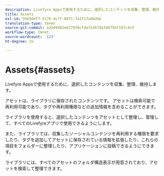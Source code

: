 ```yaml
---
description: Livefyre Appsで使用するために、選択したコンテンツを収集、整理、維持します。
title: Assets
exl-id: 95656df7-5176-4c7f-8971-7a1f1fadbdde
translation-type: tm+mt
source-git-commit: a2449482e617939cfda7e367da34875bf187c4c9
workflow-type: tm+mt
source-wordcount: '123'
ht-degree: 1%

---
```


# Assets{#assets}

Livefyre Appsで使用するために、選択したコンテンツを収集、整理、維持します。

アセットは、ライブラリに保存されたコンテンツです。 アセットは検索可能で再利用可能であり、タグや再利用権限などの追加情報を含めることができます。

ライブラリを使用すると、選択したコンテンツをアセットとして整理し、管理して、すべてのLivefyreアプリで使用できるようにします。

また、ライブラリでは、収集したソーシャルコンテンツを再利用する権限を要求したり、タグを追加してアセットに保存されている情報を拡張したり、これらの項目をフォルダーに整理したり、アプリケーションに投稿できるようにできます。

ライブラリには、すべてのアセットのフォルダ構造表示が用意されており、アセットを検索して整理できます。
